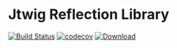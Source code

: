 # Jtwig Reflection Library

[![Build Status](https://travis-ci.org/jtwig/jtwig-reflection.svg?branch=master)](https://travis-ci.org/jtwig/jtwig-reflection)
[![codecov](https://codecov.io/gh/jtwig/jtwig-reflection/branch/master/graph/badge.svg)](https://codecov.io/gh/jtwig/jtwig-reflection)
[![Download](https://api.bintray.com/packages/jtwig/maven/jtwig-reflection/images/download.svg) ](https://bintray.com/jtwig/maven/jtwig-reflection/_latestVersion)
